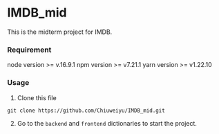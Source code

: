# IMDB_mid
This is the midterm project for IMDB.

### Requirement
node version >= v.16.9.1
npm version >= v7.21.1
yarn version >= v1.22.10

### Usage

1. Clone this file
```shell
git clone https://github.com/Chiuweiyu/IMDB_mid.git
```
2. Go to the `backend` and `frontend` dictionaries to start the project.
